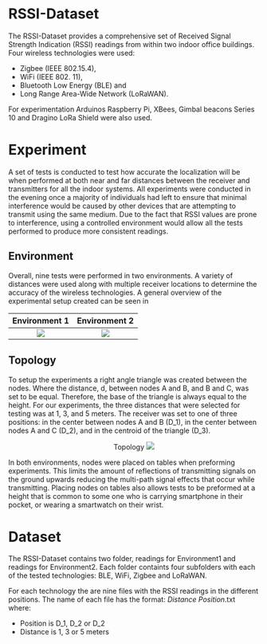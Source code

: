 # RSSI-Dataset

The RSSI-Dataset  provides a comprehensive set of Received Signal Strength Indication (RSSI) readings from within two indoor office buildings. Four wireless technologies were used: 
 - Zigbee (IEEE 802.15.4), 
 - WiFi (IEEE 802. 11), 
 - Bluetooth Low Energy (BLE) and 
 - Long Range Area-Wide Network (LoRaWAN). 
 
 For experimentation  Arduinos Raspberry Pi, XBees, Gimbal beacons Series 10 and Dragino LoRa Shield were also used.  

# Experiment

A set of tests is conducted  to test how accurate the localization will be when performed at both near and far distances between the receiver and transmitters for all the indoor systems. All experiments were conducted in the evening once a majority of individuals had left to ensure that minimal interference would be caused by other devices that are attempting to transmit using the same medium. Due to the fact that RSSI values are prone to interference, using a controlled environment would allow all the tests performed to produce more consistent readings. 

## Environment
Overall, nine tests were performed in two  environments. A variety of distances were used along with multiple receiver locations to determine the accuracy of the wireless technologies. A general overview of the experimental setup created can be seen in

Environment 1             |  Environment 2
:-------------------------:|:-------------------------:
![](https://github.com/pspachos/RSSI-Dataset/blob/master/images/e1.jpg)  |  ![](https://github.com/pspachos/RSSI-Dataset/blob/master/images/e2.jpg)

## Topology

To setup the experiments a right angle triangle was created between the nodes. Where the distance, d, between nodes A and B, and B and C, was set to be equal. Therefore, the base of the triangle is always equal to the height. For our experiments, the three distances that were selected for testing was at 1, 3, and 5 meters. The receiver was set to one of three positions: in the center between nodes A and B (D_1), in the center between nodes A and C (D_2), and in the centroid of the triangle (D_3). 

<p align="center">
Topology             
<img src="https://github.com/pspachos/RSSI-Dataset/blob/master/images/experimental_setup.png">
 </p>

In both environments, nodes were placed on tables when preforming experiments. This limits the amount of reflections of transmitting signals on the ground upwards reducing the multi-path signal effects that occur while transmitting. Placing nodes on tables also allows tests to be preformed at a height that is common to some one who is carrying smartphone in their pocket, or wearing a smartwatch on their wrist.

# Dataset
The RSSI-Dataset contains two folder, readings for Environment1 and readings for Environment2. Each folder containts four subfolders with each of the tested technologies: BLE, WiFi, Zigbee and LoRaWAN. 

For each technology the are nine files with the RSSI readings in the different positions. The name of each file has the format: *Distance* *Position*.txt where:
- Position is D_1, D_2 or D_2
- Distance is 1, 3 or 5 meters

